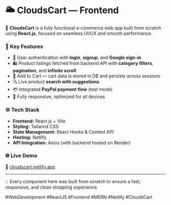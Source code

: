 # 🌥️ CloudsCart — Frontend

🚀 **CloudsCart** is a fully functional e-commerce web app built from scratch using **React.js**, focused on seamless UI/UX and smooth performance.

### 🧩 Key Features
- 🛂 User authentication with **login**, **signup**, and **Google sign-in**
- 🛍️ Product listings fetched from backend API with **category filters**, **pagination**, and **infinite scroll**
- 🧺 Add to Cart — cart data is stored in DB and persists across sessions
- 🔍 Live product **search with suggestions**
- 💳 Integrated **PayPal payment flow** (test mode)
- 🌈 Fully responsive, optimized for all devices

### ⚙️ Tech Stack
- **Frontend:** React.js + Vite  
- **Styling:** Tailwind CSS  
- **State Management:** React Hooks & Context API  
- **Hosting:** Netlify  
- **API Integration:** Axios (with backend hosted on Render)

### 🌐 Live Demo
🔗 [cloudscart.netlify.app](https://cloudscart.netlify.app/)

---

💡 Every component here was built from scratch to ensure a fast, responsive, and clean shopping experience.

#WebDevelopment #ReactJS #Frontend #MERN #Netlify #CloudsCart
